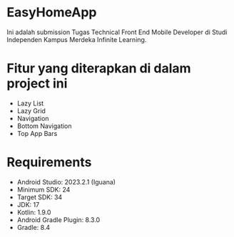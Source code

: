 # EasyHomeApp
Ini adalah submission Tugas Technical Front End Mobile Developer di Studi Independen Kampus Merdeka Infinite Learning.

# Fitur yang diterapkan di dalam project ini
- Lazy List
- Lazy Grid
- Navigation 
- Bottom Navigation
- Top App Bars

# Requirements
- Android Studio: 2023.2.1 (Iguana)
- Minimum SDK: 24
- Target SDK: 34
- JDK: 17
- Kotlin: 1.9.0
- Android Gradle Plugin: 8.3.0
- Gradle: 8.4
